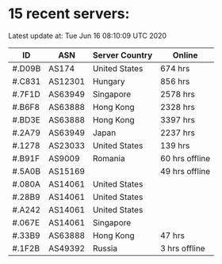 # 15 recent servers:

Latest update at: Tue Jun 16 08:10:09 UTC 2020

| ID | ASN | Server Country | Online |
| -- | --- | -------------- | ------ |
| #.D09B | AS174 | United States | 674 hrs |
| #.C831 | AS12301 | Hungary | 856 hrs |
| #.7F1D | AS63949 | Singapore | 2578 hrs |
| #.B6F8 | AS63888 | Hong Kong | 2328 hrs |
| #.BD3E | AS63888 | Hong Kong | 3397 hrs |
| #.2A79 | AS63949 | Japan | 2237 hrs |
| #.1278 | AS23033 | United States | 139 hrs |
| #.B91F | AS9009 | Romania | 60 hrs offline |
| #.5A0B | AS15169 |  | 49 hrs offline |
| #.080A | AS14061 | United States | |
| #.28B9 | AS14061 | United States | |
| #.A242 | AS14061 | United States | |
| #.067E | AS14061 | Singapore | |
| #.33B9 | AS63888 | Hong Kong | 47 hrs |
| #.1F2B | AS49392 | Russia | 3 hrs offline |

